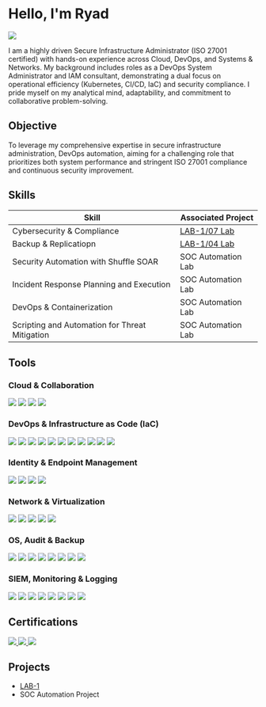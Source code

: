# Hello, I'm Ryad
<a href="https://linkedin.com/in/ryad-terfous/"><img src="https://img.shields.io/badge/-LinkedIn-0072b1?&style=for-the-badge&logo=linkedin&logoColor=white" /></a>

I am a highly driven Secure Infrastructure Administrator (ISO 27001 certified) with hands-on experience across Cloud, DevOps, and Systems & Networks.
My background includes roles as a DevOps System Administrator and IAM consultant, demonstrating a dual focus on operational efficiency (Kubernetes, CI/CD, IaC) and security compliance.
I pride myself on my analytical mind, adaptability, and commitment to collaborative problem-solving.


## Objective

To leverage my comprehensive expertise in secure infrastructure administration, DevOps automation, aiming for a challenging role that prioritizes both system performance and stringent ISO 27001 compliance and continuous security improvement.


## Skills

| Skill                                         | Associated Project         |
|-----------------------------------------------|----------------------------|
| Cybersecurity & Compliance                    | <a href="https://github.com/pineal-fr/portfolio/blob/07-Audit-ZAP/README.md">LAB-1/07 Lab</a>|
| Backup & Replicatiopn                         | <a href="https://github.com/pineal-fr/portfolio/blob/04-Sauvegarde-Veeam/README.md">LAB-1/04 Lab</a>|
| Security Automation with Shuffle SOAR         | SOC Automation Lab|
| Incident Response Planning and Execution      | SOC Automation Lab|
| DevOps & Containerization                     | SOC Automation Lab|
| Scripting and Automation for Threat Mitigation | SOC Automation Lab|


## Tools


### Cloud & Collaboration
<div>
    <a href="https://aws.amazon.com/" target="_blank" rel="noopener noreferrer"><img src="https://img.shields.io/badge/AWS-232F3E?style=for-the-badge&logo=amazonaws&logoColor=white" /></a>
    <a href="https://azure.microsoft.com/" target="_blank" rel="noopener noreferrer"><img src="https://img.shields.io/badge/Azure%20Cloud-0078D4?style=for-the-badge&logo=microsoftazure&logoColor=white" /></a>
    <a href="https://powerautomate.microsoft.com/" target="_blank" rel="noopener noreferrer"><img src="https://img.shields.io/badge/Power%20Automate-0078D4?style=for-the-badge&logo=microsoftpowerautomate&logoColor=white" /></a>
    <a href="https://www.microsoft.com/fr-fr/microsoft-365/sharepoint/collaboration" target="_blank" rel="noopener noreferrer"><img src="https://img.shields.io/badge/SharePoint-0078D4?style=for-the-badge&logo=sharepoint&logoColor=white" /></a>
</div>

### DevOps & Infrastructure as Code (IaC)
<div>
    <a href="https://www.ansible.com/" target="_blank" rel="noopener noreferrer"><img src="https://img.shields.io/badge/Ansible-EE0000?style=for-the-badge&logo=ansible&logoColor=white" /></a>
    <a href="https://docs.microsoft.com/azure/azure-resource-manager/templates/" target="_blank" rel="noopener noreferrer"><img src="https://img.shields.io/badge/ARM%20Templates-0078D4?style=for-the-badge&logo=microsoftazure&logoColor=white" /></a>
    <a href="https://www.checkov.io/" target="_blank" rel="noopener noreferrer"><img src="https://img.shields.io/badge/Checkov-107C10?style=for-the-badge&logoColor=white" /></a>
    <a href="https://about.gitlab.com/" target="_blank" rel="noopener noreferrer"><img src="https://img.shields.io/badge/CI%2FCD-FCAE1E?style=for-the-badge&logo=gitlab&logoColor=white" /></a>
    <a href="https://www.docker.com/" target="_blank" rel="noopener noreferrer"><img src="https://img.shields.io/badge/Docker-2496ED?style=for-the-badge&logo=docker&logoColor=white" /></a>
    <a href="https://git-scm.com/" target="_blank" rel="noopener noreferrer"><img src="https://img.shields.io/badge/Git-F05032?style=for-the-badge&logo=git&logoColor=white" /></a>
    <a href="https://www.jenkins.io/" target="_blank" rel="noopener noreferrer"><img src="https://img.shields.io/badge/Jenkins-D24939?style=for-the-badge&logo=jenkins&logoColor=white" /></a>
    <a href="https://kubernetes.io/" target="_blank" rel="noopener noreferrer"><img src="https://img.shields.io/badge/Kubernetes-326CE5?style=for-the-badge&logo=kubernetes&logoColor=white" /></a>
    <a href="https://k8slens.dev/" target="_blank" rel="noopener noreferrer"><img src="https://img.shields.io/badge/Lens-5C8DF6?style=for-the-badge&logo=lens&logoColor=white" /></a>
    <a href="https://www.sonarsource.com/products/sonarqube/" target="_blank" rel="noopener noreferrer"><img src="https://img.shields.io/badge/SonarQube-4E9B2F?style=for-the-badge&logo=sonarqube&logoColor=white" /></a>
    <a href="https://www.terraform.io/" target="_blank" rel="noopener noreferrer"><img src="https://img.shields.io/badge/Terraform-7B42BC?style=for-the-badge&logo=terraform&logoColor=white" /></a>
</div>

### Identity & Endpoint Management
<div>
    <a href="https://learn.microsoft.com/fr-fr/windows-server/identity/ad-ds/get-started/virtual-dc/active-directory-domain-services-overview" target="_blank" rel="noopener noreferrer"><img src="https://img.shields.io/badge/Active%20Directory-0078D4?style=for-the-badge&logo=microsoft&logoColor=white" /></a>
    <a href="https://www.microsoft.com/security/business/identity-access/microsoft-entra-id" target="_blank" rel="noopener noreferrer"><img src="https://img.shields.io/badge/Entra%20ID-0078D4?style=for-the-badge&logo=microsoft&logoColor=white" /></a>
    <a href="https://www.microsoft.com/security/business/microsoft-intune" target="_blank" rel="noopener noreferrer"><img src="https://img.shields.io/badge/Intune-0078D4?style=for-the-badge&logo=microsoft&logoColor=white" /></a>
    <a href="https://www.microsoft.com/security/business/endpoint-security/microsoft-defender-endpoint" target="_blank" rel="noopener noreferrer"><img src="https://img.shields.io/badge/-Microsoft_Defender_for_Endpoint-00A4EF?&style=for-the-badge&logo=Microsoft&logoColor=white" /></a>
</div>

### Network & Virtualization
<div>
    <a href="https://docs.microsoft.com/virtualization/hyper-v-on-windows/" target="_blank" rel="noopener noreferrer"><img src="https://img.shields.io/badge/Hyper--V-0078D4?style=for-the-badge&logo=microsoft&logoColor=white" /></a>
    <a href="https://www.pfsense.org/" target="_blank" rel="noopener noreferrer"><img src="https://img.shields.io/badge/pfSense-2196F3?style=for-the-badge&logo=pfsense&logoColor=white" /></a>
    <a href="https://suricata.io/" target="_blank" rel="noopener noreferrer"><img src="https://img.shields.io/badge/-Suricata-EF3B2D?&style=for-the-badge&logo=Suricata&logoColor=white" /></a>
    <a href="https://www.vmware.com/" target="_blank" rel="noopener noreferrer"><img src="https://img.shields.io/badge/VMware-607086?style=for-the-badge&logo=vmware&logoColor=white" /></a>
    <a href="https://www.wireshark.org/" target="_blank" rel="noopener noreferrer"><img src="https://img.shields.io/badge/-Wireshark-1679A7?&style=for-the-badge&logo=Wireshark&logoColor=white" /></a>
</div>

### OS, Audit & Backup
<div>
    <a href="https://www.freebsd.org/" target="_blank" rel="noopener noreferrer"><img src="https://img.shields.io/badge/FreeBSD-AB2B21?style=for-the-badge&logo=freebsd&logoColor=white" /></a>
    <a href="https://www.linuxfoundation.org/" target="_blank" rel="noopener noreferrer"><img src="https://img.shields.io/badge/Linux-FCC624?style=for-the-badge&logo=linux&logoColor=black" /></a>
    <a href="https://github.com/silverhack/monkey365" target="_blank" rel="noopener noreferrer"><img src="https://img.shields.io/badge/Monkey365-512DA8?style=for-the-badge&logoColor=white" /></a>
    <a href="https://www.tenable.com/products/nessus" target="_blank" rel="noopener noreferrer"><img src="https://img.shields.io/badge/Nessus-000000?style=for-the-badge&logo=nessus&logoColor=white" /></a>
    <a href="https://www.openvas.org/" target="_blank" rel="noopener noreferrer"><img src="https://img.shields.io/badge/OpenVAS-45B422?style=for-the-badge&logoColor=white" /></a>
    <a href="https://owasp.org/" target="_blank" rel="noopener noreferrer"><img src="https://img.shields.io/badge/OWASP-000000?style=for-the-badge&logo=owasp&logoColor=white" /></a>
    <a href="https://www.veeam.com/" target="_blank" rel="noopener noreferrer"><img src="https://img.shields.io/badge/Veeam-00D61D?style=for-the-badge&logo=veeam&logoColor=black" /></a>
    <a href="https://www.microsoft.com/windows" target="_blank" rel="noopener noreferrer"><img src="https://img.shields.io/badge/Windows-0078D4?style=for-the-badge&logo=windows&logoColor=white" /></a>
</div>

### SIEM, Monitoring & Logging
<div>
    <a href="https://grafana.com/" target="_blank" rel="noopener noreferrer"><img src="https://img.shields.io/badge/Grafana-F46800?style=for-the-badge&logo=grafana&logoColor=white" /></a>
    <a href="https://azure.microsoft.com/services/microsoft-sentinel/" target="_blank" rel="noopener noreferrer"><img src="https://img.shields.io/badge/-Microsoft_Sentinel-0078D4?&style=for-the-badge&logo=Microsoft&logoColor=white" /></a>
    <a href="https://www.nagios.org/" target="_blank" rel="noopener noreferrer"><img src="https://img.shields.io/badge/Nagios-FF7900?style=for-the-badge&logo=nagios&logoColor=white" /></a>
    <a href="https://prometheus.io/" target="_blank" rel="noopener noreferrer"><img src="https://img.shields.io/badge/Prometheus-E6522C?style=for-the-badge&logo=prometheus&logoColor=white" /></a>
    <a href="https://www.splunk.com/" target="_blank" rel="noopener noreferrer"><img src="https://img.shields.io/badge/-Splunk-000000?&style=for-the-badge&logo=Splunk&logoColor=white" /></a>
    <a href="https://pandorafms.com/en/it-topics/what-is-syslog-an-introduction-to-the-system-log-protocol/#:~:text=Un%20serveur%20Syslog%20permet%20d,toutes%20les%20informations%20d'enregistrement" target="_blank" rel="noopener noreferrer"><img src="https://img.shields.io/badge/Syslog-4B4B4B?style=for-the-badge&logoColor=white" /></a>
    <a href="https://wazuh.com/" target="_blank" rel="noopener noreferrer"><img src="https://img.shields.io/badge/Wazuh-000000?style=for-the-badge&logo=wazuh&logoColor=white" /></a>
    <a href="https://www.zabbix.com/" target="_blank" rel="noopener noreferrer"><img src="https://img.shields.io/badge/Zabbix-CC0000?style=for-the-badge&logo=zabbix&logoColor=white" /></a>
</div>


## Certifications
<div>
    <a href="https://www.credly.com/badges/8a9b5701-6d51-47d0-98c2-754da0da17fc">
<img src="https://img.shields.io/badge/ISO%2027001-1E90FF?style=for-the-badge&logo=security&logoColor=white" />
    </a>
  <a href="https://learn.microsoft.com/en-us/users/ryadterfous/credentials/f1479c9db686f3ad?ref=https%3A%2F%2Fwww.linkedin.com%2F">
  <img src="https://img.shields.io/badge/Azure-AZ--900-0078D4?style=for-the-badge&logo=microsoftazure&logoColor=white" />
</a>
    <a href="https://www.ibm.com/think/topics/network-topology#:~:text=Network%20topology%20refers%20to%20the,in%20network%20design%20and%20management">
    <img src="https://img.shields.io/badge/-Network%2B-007ACC?&style=for-the-badge&logo=CompTIA&logoColor=white" />
    </a>
</div>


## Projects
- [LAB-1](https://github.com/pineal-fr/portfolio/tree/LAB-1)
- SOC Automation Project
